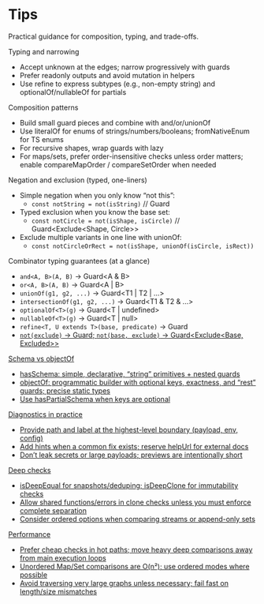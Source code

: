 # Tips

Practical guidance for composition, typing, and trade-offs.

Typing and narrowing
- Accept unknown at the edges; narrow progressively with guards
- Prefer readonly outputs and avoid mutation in helpers
- Use refine to express subtypes (e.g., non-empty string) and optionalOf/nullableOf for partials

Composition patterns
- Build small guard pieces and combine with and/or/unionOf
- Use literalOf for enums of strings/numbers/booleans; fromNativeEnum for TS enums
- For recursive shapes, wrap guards with lazy
- For maps/sets, prefer order-insensitive checks unless order matters; enable compareMapOrder / compareSetOrder when needed

Negation and exclusion (typed, one-liners)
- Simple negation when you only know “not this”:
  - `const notString = not(isString)` // Guard<unknown>
- Typed exclusion when you know the base set:
  - `const notCircle = not(isShape, isCircle)` // Guard<Exclude<Shape, Circle>>
- Exclude multiple variants in one line with unionOf:
  - `const notCircleOrRect = not(isShape, unionOf(isCircle, isRect))`

Combinator typing guarantees (at a glance)
- `and<A, B>(A, B)` → Guard<A & B>
- `or<A, B>(A, B)` → Guard<A | B>
- `unionOf(g1, g2, ...)` → Guard<T1 | T2 | ...>
- `intersectionOf(g1, g2, ...)` → Guard<T1 & T2 & ...>
- `optionalOf<T>(g)` → Guard<T | undefined>
- `nullableOf<T>(g)` → Guard<T | null>
- `refine<T, U extends T>(base, predicate)` → Guard<U>
- `not(exclude)` → Guard<unknown>; `not(base, exclude)` → Guard<Exclude<Base, Excluded>>

Schema vs objectOf
- hasSchema: simple, declarative, “string” primitives + nested guards
- objectOf: programmatic builder with optional keys, exactness, and “rest” guards; precise static types
- Use hasPartialSchema when keys are optional

Diagnostics in practice
- Provide path and label at the highest-level boundary (payload, env, config)
- Add hints when a common fix exists; reserve helpUrl for external docs
- Don’t leak secrets or large payloads; previews are intentionally short

Deep checks
- isDeepEqual for snapshots/deduping; isDeepClone for immutability checks
- Allow shared functions/errors in clone checks unless you must enforce complete separation
- Consider ordered options when comparing streams or append-only sets

Performance
- Prefer cheap checks in hot paths; move heavy deep comparisons away from main execution loops
- Unordered Map/Set comparisons are O(n²); use ordered modes where possible
- Avoid traversing very large graphs unless necessary; fail fast on length/size mismatches
